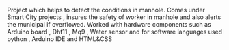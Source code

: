 Project which helps to detect the conditions in manhole. Comes under Smart City projects , insures the safety of worker in manhole
and also alerts the municipal if overflowed.
Worked with hardware components such as Arduino board , Dht11 , Mq9 , Water sensor and for software languages used python ,
Arduino IDE and HTML&CSS

